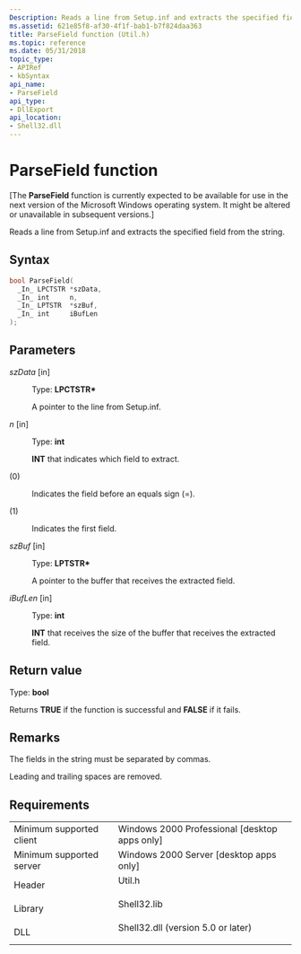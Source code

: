 ```yaml
---
Description: Reads a line from Setup.inf and extracts the specified field from the string.
ms.assetid: 621e85f8-af30-4f1f-bab1-b7f824daa363
title: ParseField function (Util.h)
ms.topic: reference
ms.date: 05/31/2018
topic_type: 
- APIRef
- kbSyntax
api_name: 
- ParseField
api_type: 
- DllExport
api_location: 
- Shell32.dll
---
```


# ParseField function

\[The **ParseField** function is currently expected to be available for use in the next version of the Microsoft Windows operating system. It might be altered or unavailable in subsequent versions.\]

Reads a line from Setup.inf and extracts the specified field from the string.

## Syntax


```C++
bool ParseField(
  _In_ LPCTSTR *szData,
  _In_ int     n,
  _In_ LPTSTR  *szBuf,
  _In_ int     iBufLen
);
```



## Parameters

<dl> <dt>

*szData* \[in\]
</dt> <dd>

Type: **LPCTSTR\***

A pointer to the line from Setup.inf.

</dd> <dt>

*n* \[in\]
</dt> <dd>

Type: **int**

**INT** that indicates which field to extract.

<dt>



 (0)


</dt> <dd>

Indicates the field before an equals sign (=).

</dd> <dt>



 (1)


</dt> <dd>

Indicates the first field.

</dd> </dl> </dd> <dt>

*szBuf* \[in\]
</dt> <dd>

Type: **LPTSTR\***

A pointer to the buffer that receives the extracted field.

</dd> <dt>

*iBufLen* \[in\]
</dt> <dd>

Type: **int**

**INT** that receives the size of the buffer that receives the extracted field.

</dd> </dl>

## Return value

Type: **bool**

Returns **TRUE** if the function is successful and **FALSE** if it fails.

## Remarks

The fields in the string must be separated by commas.

Leading and trailing spaces are removed.

## Requirements



|                                     |                                                                                                               |
|-------------------------------------|---------------------------------------------------------------------------------------------------------------|
| Minimum supported client<br/> | Windows 2000 Professional \[desktop apps only\]<br/>                                                    |
| Minimum supported server<br/> | Windows 2000 Server \[desktop apps only\]<br/>                                                          |
| Header<br/>                   | <dl> <dt>Util.h</dt> </dl>                             |
| Library<br/>                  | <dl> <dt>Shell32.lib</dt> </dl>                        |
| DLL<br/>                      | <dl> <dt>Shell32.dll (version 5.0 or later)</dt> </dl> |



 

 




